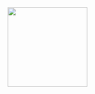 <div align="center">
  <a href="https://github.com/nickweege">
  <img height="180em" src="https://github-readme-stats.vercel.app/api/top-langs/?username=nickweege&layout=compact&langs_count=7&theme=apprentice"/>
</div>
